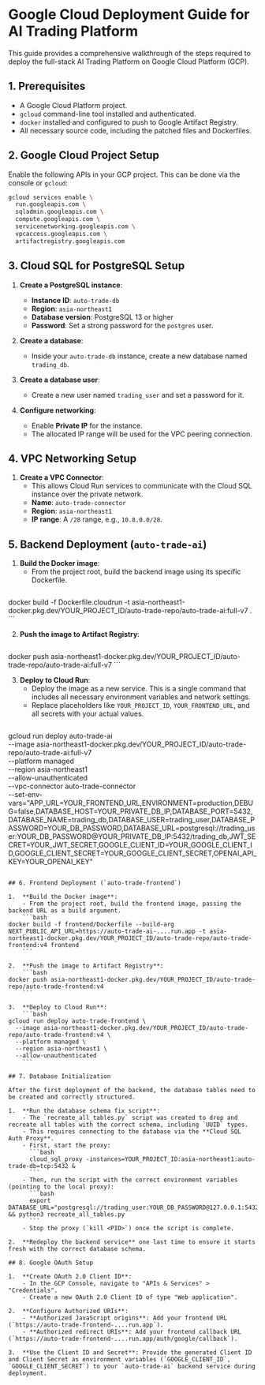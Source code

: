 # Google Cloud Deployment Guide for AI Trading Platform

This guide provides a comprehensive walkthrough of the steps required to deploy the full-stack AI Trading Platform on Google Cloud Platform (GCP).

## 1. Prerequisites

- A Google Cloud Platform project.
- `gcloud` command-line tool installed and authenticated.
- `docker` installed and configured to push to Google Artifact Registry.
- All necessary source code, including the patched files and Dockerfiles.

## 2. Google Cloud Project Setup

Enable the following APIs in your GCP project. This can be done via the console or `gcloud`:

```bash
gcloud services enable \
  run.googleapis.com \
  sqladmin.googleapis.com \
  compute.googleapis.com \
  servicenetworking.googleapis.com \
  vpcaccess.googleapis.com \
  artifactregistry.googleapis.com
```

## 3. Cloud SQL for PostgreSQL Setup

1.  **Create a PostgreSQL instance**:
    - **Instance ID**: `auto-trade-db`
    - **Region**: `asia-northeast1`
    - **Database version**: PostgreSQL 13 or higher
    - **Password**: Set a strong password for the `postgres` user.

2.  **Create a database**:
    - Inside your `auto-trade-db` instance, create a new database named `trading_db`.

3.  **Create a database user**:
    - Create a new user named `trading_user` and set a password for it.

4.  **Configure networking**:
    - Enable **Private IP** for the instance.
    - The allocated IP range will be used for the VPC peering connection.

## 4. VPC Networking Setup

1.  **Create a VPC Connector**:
    - This allows Cloud Run services to communicate with the Cloud SQL instance over the private network.
    - **Name**: `auto-trade-connector`
    - **Region**: `asia-northeast1`
    - **IP range**: A `/28` range, e.g., `10.8.0.0/28`.

## 5. Backend Deployment (`auto-trade-ai`)

1.  **Build the Docker image**:
    - From the project root, build the backend image using its specific Dockerfile.
    ```bash
docker build -f Dockerfile.cloudrun -t asia-northeast1-docker.pkg.dev/YOUR_PROJECT_ID/auto-trade-repo/auto-trade-ai:full-v7 .
    ```

2.  **Push the image to Artifact Registry**:
    ```bash
docker push asia-northeast1-docker.pkg.dev/YOUR_PROJECT_ID/auto-trade-repo/auto-trade-ai:full-v7
    ```

3.  **Deploy to Cloud Run**:
    - Deploy the image as a new service. This is a single command that includes all necessary environment variables and network settings.
    - Replace placeholders like `YOUR_PROJECT_ID`, `YOUR_FRONTEND_URL`, and all secrets with your actual values.
    ```bash
gcloud run deploy auto-trade-ai \
  --image asia-northeast1-docker.pkg.dev/YOUR_PROJECT_ID/auto-trade-repo/auto-trade-ai:full-v7 \
  --platform managed \
  --region asia-northeast1 \
  --allow-unauthenticated \
  --vpc-connector auto-trade-connector \
  --set-env-vars="APP_URL=YOUR_FRONTEND_URL,ENVIRONMENT=production,DEBUG=false,DATABASE_HOST=YOUR_PRIVATE_DB_IP,DATABASE_PORT=5432,DATABASE_NAME=trading_db,DATABASE_USER=trading_user,DATABASE_PASSWORD=YOUR_DB_PASSWORD,DATABASE_URL=postgresql://trading_user:YOUR_DB_PASSWORD@YOUR_PRIVATE_DB_IP:5432/trading_db,JWT_SECRET=YOUR_JWT_SECRET,GOOGLE_CLIENT_ID=YOUR_GOOGLE_CLIENT_ID,GOOGLE_CLIENT_SECRET=YOUR_GOOGLE_CLIENT_SECRET,OPENAI_API_KEY=YOUR_OPENAI_KEY"
```

## 6. Frontend Deployment (`auto-trade-frontend`)

1.  **Build the Docker image**:
    - From the project root, build the frontend image, passing the backend URL as a build argument.
    ```bash
docker build -f frontend/Dockerfile --build-arg NEXT_PUBLIC_API_URL=https://auto-trade-ai-....run.app -t asia-northeast1-docker.pkg.dev/YOUR_PROJECT_ID/auto-trade-repo/auto-trade-frontend:v4 frontend
    ```

2.  **Push the image to Artifact Registry**:
    ```bash
docker push asia-northeast1-docker.pkg.dev/YOUR_PROJECT_ID/auto-trade-repo/auto-trade-frontend:v4
    ```

3.  **Deploy to Cloud Run**:
    ```bash
gcloud run deploy auto-trade-frontend \
  --image asia-northeast1-docker.pkg.dev/YOUR_PROJECT_ID/auto-trade-repo/auto-trade-frontend:v4 \
  --platform managed \
  --region asia-northeast1 \
  --allow-unauthenticated
    ```

## 7. Database Initialization

After the first deployment of the backend, the database tables need to be created and correctly structured.

1.  **Run the database schema fix script**:
    - The `recreate_all_tables.py` script was created to drop and recreate all tables with the correct schema, including `UUID` types.
    - This requires connecting to the database via the **Cloud SQL Auth Proxy**.
    - First, start the proxy:
      ```bash
      cloud_sql_proxy -instances=YOUR_PROJECT_ID:asia-northeast1:auto-trade-db=tcp:5432 &
      ```
    - Then, run the script with the correct environment variables (pointing to the local proxy):
      ```bash
      export DATABASE_URL="postgresql://trading_user:YOUR_DB_PASSWORD@127.0.0.1:5432/trading_db" && python3 recreate_all_tables.py
      ```
    - Stop the proxy (`kill <PID>`) once the script is complete.

2.  **Redeploy the backend service** one last time to ensure it starts fresh with the correct database schema.

## 8. Google OAuth Setup

1.  **Create OAuth 2.0 Client ID**:
    - In the GCP Console, navigate to "APIs & Services" > "Credentials".
    - Create a new OAuth 2.0 Client ID of type "Web application".

2.  **Configure Authorized URIs**:
    - **Authorized JavaScript origins**: Add your frontend URL (`https://auto-trade-frontend-....run.app`).
    - **Authorized redirect URIs**: Add your frontend callback URL (`https://auto-trade-frontend-....run.app/auth/google/callback`).

3.  **Use the Client ID and Secret**: Provide the generated Client ID and Client Secret as environment variables (`GOOGLE_CLIENT_ID`, `GOOGLE_CLIENT_SECRET`) to your `auto-trade-ai` backend service during deployment.
